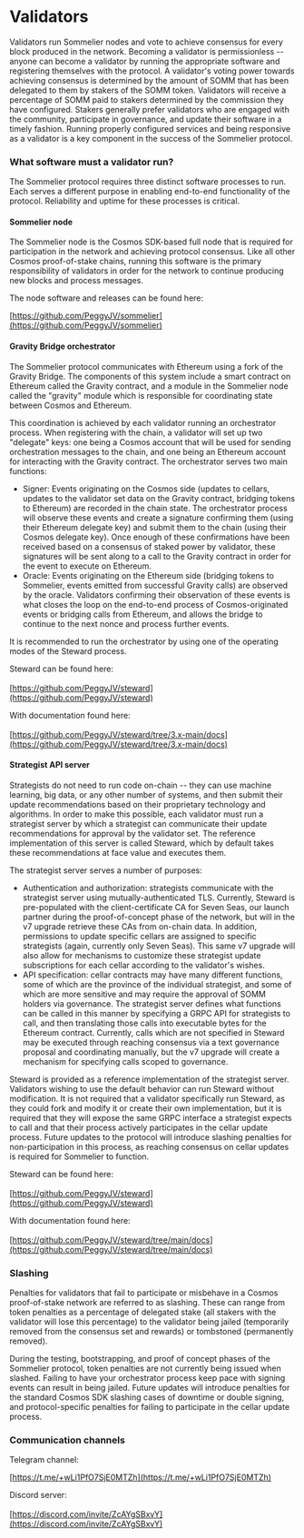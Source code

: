 # Validators

Validators run Sommelier nodes and vote to achieve consensus for every block produced in the network. Becoming a validator is permissionless -- anyone can become a validator by running the appropriate software and registering themselves with the protocol. A validator's voting power towards achieving consensus is determined by the amount of SOMM that has been delegated to them by stakers of the SOMM token. Validators will receive a percentage of SOMM paid to stakers determined by the commission they have configured. Stakers generally prefer validators who are engaged with the community, participate in governance, and update their software in a timely fashion. Running properly configured services and being responsive as a validator is a key component in the success of the Sommelier protocol.

### What software must a validator run?

The Sommelier protocol requires three distinct software processes to run. Each serves a different purpose in enabling end-to-end functionality of the protocol. Reliability and uptime for these processes is critical.

#### Sommelier node

The Sommelier node is the Cosmos SDK-based full node that is required for participation in the network and achieving protocol consensus. Like all other Cosmos proof-of-stake chains, running this software is the primary responsibility of validators in order for the network to continue producing new blocks and process messages.

The node software and releases can be found here:

[https://github.com/PeggyJV/sommelier](https://github.com/PeggyJV/sommelier)

#### Gravity Bridge orchestrator

The Sommelier protocol communicates with Ethereum using a fork of the Gravity Bridge. The components of this system include a smart contract on Ethereum called the Gravity contract, and a module in the Sommelier node called the "gravity" module which is responsible for coordinating state between Cosmos and Ethereum.

This coordination is achieved by each validator running an orchestrator process. When registering with the chain, a validator will set up two "delegate" keys: one being a Cosmos account that will be used for sending orchestration messages to the chain, and one being an Ethereum account for interacting with the Gravity contract. The orchestrator serves two main functions:

* Signer: Events originating on the Cosmos side (updates to cellars, updates to the validator set data on the Gravity contract, bridging tokens to Ethereum) are recorded in the chain state. The orchestrator process will observe these events and create a signature confirming them (using their Ethereum delegate key) and submit them to the chain (using their Cosmos delegate key). Once enough of these confirmations have been received based on a consensus of staked power by validator, these signatures will be sent along to a call to the Gravity contract in order for the event to execute on Ethereum.
* Oracle: Events originating on the Ethereum side (bridging tokens to Sommelier, events emitted from successful Gravity calls) are observed by the oracle. Validators confirming their observation of these events is what closes the loop on the end-to-end process of Cosmos-originated events or bridging calls from Ethereum, and allows the bridge to continue to the next nonce and process further events.

It is recommended to run the orchestrator by using one of the operating modes of the Steward process.

Steward can be found here:\
\
[https://github.com/PeggyJV/steward](https://github.com/PeggyJV/steward)

With documentation found here:\
\
[https://github.com/PeggyJV/steward/tree/3.x-main/docs](https://github.com/PeggyJV/steward/tree/3.x-main/docs)

#### Strategist API server

Strategists do not need to run code on-chain -- they can use machine learning, big data, or any other number of systems, and then submit their update recommendations based on their proprietary technology and algorithms. In order to make this possible, each validator must run a strategist server by which a strategist can communicate their update recommendations for approval by the validator set. The reference implementation of this server is called Steward, which by default takes these recommendations at face value and executes them.

The strategist server serves a number of purposes:

* Authentication and authorization: strategists communicate with the strategist server using mutually-authenticated TLS. Currently, Steward is pre-populated with the client-certificate CA for Seven Seas, our launch partner during the proof-of-concept phase of the network, but will in the v7 upgrade retrieve these CAs from on-chain data. In addition, permissions to update specific cellars are assigned to specific strategists (again, currently only Seven Seas). This same v7 upgrade will also allow for mechanisms to customize these strategist update subscriptions for each cellar according to the validator's wishes.
* API specification: cellar contracts may have many different functions, some of which are the province of the individual strategist, and some of which are more sensitive and may require the approval of SOMM holders via governance. The strategist server defines what functions can be called in this manner by specifying a GRPC API for strategists to call, and then translating those calls into executable bytes for the Ethereum contract. Currently, calls which are not specified in Steward may be executed through reaching consensus via a text governance proposal and coordinating manually, but the v7 upgrade will create a mechanism for specifying calls scoped to governance.

Steward is provided as a reference implementation of the strategist server. Validators wishing to use the default behavior can run Steward without modification. It is not required that a validator specifically run Steward, as they could fork and modify it or create their own implementation, but it is required that they will expose the same GRPC interface a strategist expects to call and that their process actively participates in the cellar update process. Future updates to the protocol will introduce slashing penalties for non-participation in this process, as reaching consensus on cellar updates is required for Sommelier to function.

Steward can be found here:\
\
[https://github.com/PeggyJV/steward](https://github.com/PeggyJV/steward)

With documentation found here:\
\
[https://github.com/PeggyJV/steward/tree/main/docs](https://github.com/PeggyJV/steward/tree/main/docs)

### Slashing

Penalties for validators that fail to participate or misbehave in a Cosmos proof-of-stake network are referred to as slashing. These can range from token penalties as a percentage of delegated stake (all stakers with the validator will lose this percentage) to the validator being jailed (temporarily removed from the consensus set and rewards) or tombstoned (permanently removed).

During the testing, bootstrapping, and proof of concept phases of the Sommelier protocol, token penalties are not currently being issued when slashed. Failing to have your orchestrator process keep pace with signing events can result in being jailed. Future updates will introduce penalties for the standard Cosmos SDK slashing cases of downtime or double signing, and protocol-specific penalties for failing to participate in the cellar update process.

### Communication channels

Telegram channel:

[https://t.me/+wLi1PfO7SjE0MTZh](https://t.me/+wLi1PfO7SjE0MTZh)

Discord server:\
\
[https://discord.com/invite/ZcAYgSBxvY](https://discord.com/invite/ZcAYgSBxvY)

